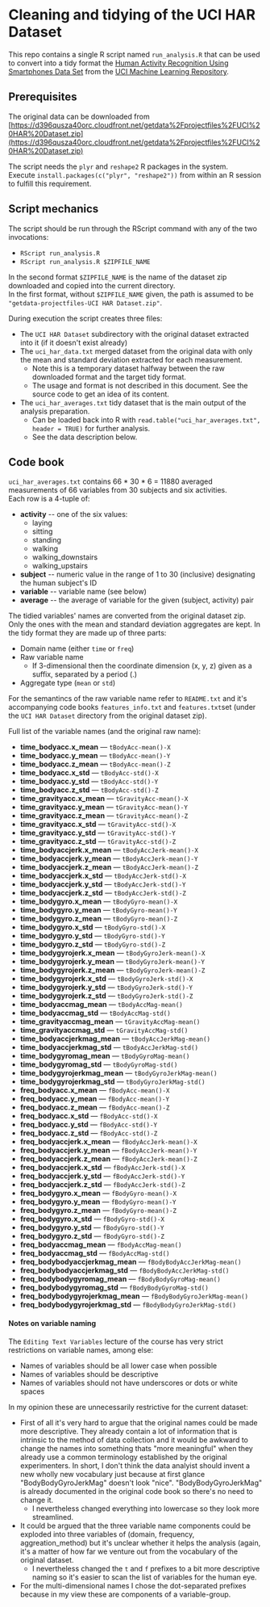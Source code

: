 # Cleaning and tidying of the UCI HAR Dataset

This repo contains a single R script named `run_analysis.R` that can be used to convert into a tidy format the [Human Activity Recognition Using Smartphones Data Set](http://archive.ics.uci.edu/ml/datasets/Human+Activity+Recognition+Using+Smartphones) from the [UCI Machine Learning Repository](http://archive.ics.uci.edu/ml/index.html).

## Prerequisites

The original data can be downloaded from [https://d396qusza40orc.cloudfront.net/getdata%2Fprojectfiles%2FUCI%20HAR%20Dataset.zip](https://d396qusza40orc.cloudfront.net/getdata%2Fprojectfiles%2FUCI%20HAR%20Dataset.zip)

The script needs the `plyr` and `reshape2` R packages in the system.  
Execute `install.packages(c("plyr", "reshape2"))` from within an R session to fulfill this requirement.

## Script mechanics

The script should be run through the RScript command with any of the two invocations:

* `RScript run_analysis.R`
* `RScript run_analysis.R $ZIPFILE_NAME`

In the second format `$ZIPFILE_NAME` is the name of the dataset zip downloaded and copied into the current directory.  
In the first format, without `$ZIPFILE_NAME` given, the path is assumed to be `"getdata-projectfiles-UCI HAR Dataset.zip"`.

During execution the script creates three files:

* The `UCI HAR Dataset` subdirectory with the original dataset extracted into it (if it doesn't exist already)
* The `uci_har_data.txt` merged dataset from the original data with only the mean and standard deviation extracted for each measurement.
    * Note this is a temporary dataset halfway between the raw downloaded format and the target tidy format.
	* The usage and format is not described in this document. See the source code to get an idea of its content.
* The `uci_har_averages.txt` tidy dataset that is the main output of the analysis preparation.
    * Can be loaded back into R with `read.table("uci_har_averages.txt", header = TRUE)` for further analysis.
	* See the data description below.

## Code book

`uci_har_averages.txt` contains 66 * 30 * 6 = 11880 averaged measurements of 66 variables from 30 subjects and six activities.  
Each row is a 4-tuple of:

* **activity** -- one of the six values:
    * laying
	* sitting
	* standing
	* walking
	* walking\_downstairs
	* walking\_upstairs
* **subject** -- numeric value in the range of 1 to 30 (inclusive) designating the human subject's ID
* **variable** -- variable name (see below)
* **average** -- the average of variable for the given (subject, activity) pair

The tidied variables' names are converted from the original dataset zip. Only the ones with the mean and standard deviation aggregates are kept. In the tidy format they are made up of three parts:

* Domain name (either `time` or `freq`)
* Raw variable name
    * If 3-dimensional then the coordinate dimension (x, y, z) given as a suffix, separated by a period (.)
* Aggregate type (`mean` or `std`)

For the semantincs of the raw variable name refer to `README.txt` and it's accompanying code books `features_info.txt` and `features.txt`set (under the `UCI HAR Dataset` directory from the original dataset zip).

Full list of the variable names (and the original raw name):

* **time\_bodyacc.x\_mean** &mdash; `tBodyAcc-mean()-X`
* **time\_bodyacc.y\_mean** &mdash; `tBodyAcc-mean()-Y`
* **time\_bodyacc.z\_mean** &mdash; `tBodyAcc-mean()-Z`
* **time\_bodyacc.x\_std** &mdash; `tBodyAcc-std()-X`
* **time\_bodyacc.y\_std** &mdash; `tBodyAcc-std()-Y`
* **time\_bodyacc.z\_std** &mdash; `tBodyAcc-std()-Z`
* **time\_gravityacc.x\_mean** &mdash; `tGravityAcc-mean()-X`
* **time\_gravityacc.y\_mean** &mdash; `tGravityAcc-mean()-Y`
* **time\_gravityacc.z\_mean** &mdash; `tGravityAcc-mean()-Z`
* **time\_gravityacc.x\_std** &mdash; `tGravityAcc-std()-X`
* **time\_gravityacc.y\_std** &mdash; `tGravityAcc-std()-Y`
* **time\_gravityacc.z\_std** &mdash; `tGravityAcc-std()-Z`
* **time\_bodyaccjerk.x\_mean** &mdash; `tBodyAccJerk-mean()-X`
* **time\_bodyaccjerk.y\_mean** &mdash; `tBodyAccJerk-mean()-Y`
* **time\_bodyaccjerk.z\_mean** &mdash; `tBodyAccJerk-mean()-Z`
* **time\_bodyaccjerk.x\_std** &mdash; `tBodyAccJerk-std()-X`
* **time\_bodyaccjerk.y\_std** &mdash; `tBodyAccJerk-std()-Y`
* **time\_bodyaccjerk.z\_std** &mdash; `tBodyAccJerk-std()-Z`
* **time\_bodygyro.x\_mean** &mdash; `tBodyGyro-mean()-X`
* **time\_bodygyro.y\_mean** &mdash; `tBodyGyro-mean()-Y`
* **time\_bodygyro.z\_mean** &mdash; `tBodyGyro-mean()-Z`
* **time\_bodygyro.x\_std** &mdash; `tBodyGyro-std()-X`
* **time\_bodygyro.y\_std** &mdash; `tBodyGyro-std()-Y`
* **time\_bodygyro.z\_std** &mdash; `tBodyGyro-std()-Z`
* **time\_bodygyrojerk.x\_mean** &mdash; `tBodyGyroJerk-mean()-X`
* **time\_bodygyrojerk.y\_mean** &mdash; `tBodyGyroJerk-mean()-Y`
* **time\_bodygyrojerk.z\_mean** &mdash; `tBodyGyroJerk-mean()-Z`
* **time\_bodygyrojerk.x\_std** &mdash; `tBodyGyroJerk-std()-X`
* **time\_bodygyrojerk.y\_std** &mdash; `tBodyGyroJerk-std()-Y`
* **time\_bodygyrojerk.z\_std** &mdash; `tBodyGyroJerk-std()-Z`
* **time\_bodyaccmag\_mean** &mdash; `tBodyAccMag-mean()`
* **time\_bodyaccmag\_std** &mdash; `tBodyAccMag-std()`
* **time\_gravityaccmag\_mean** &mdash; `tGravityAccMag-mean()`
* **time\_gravityaccmag\_std** &mdash; `tGravityAccMag-std()`
* **time\_bodyaccjerkmag\_mean** &mdash; `tBodyAccJerkMag-mean()`
* **time\_bodyaccjerkmag\_std** &mdash; `tBodyAccJerkMag-std()`
* **time\_bodygyromag\_mean** &mdash; `tBodyGyroMag-mean()`
* **time\_bodygyromag\_std** &mdash; `tBodyGyroMag-std()`
* **time\_bodygyrojerkmag\_mean** &mdash; `tBodyGyroJerkMag-mean()`
* **time\_bodygyrojerkmag\_std** &mdash; `tBodyGyroJerkMag-std()`
* **freq\_bodyacc.x\_mean** &mdash; `fBodyAcc-mean()-X`
* **freq\_bodyacc.y\_mean** &mdash; `fBodyAcc-mean()-Y`
* **freq\_bodyacc.z\_mean** &mdash; `fBodyAcc-mean()-Z`
* **freq\_bodyacc.x\_std** &mdash; `fBodyAcc-std()-X`
* **freq\_bodyacc.y\_std** &mdash; `fBodyAcc-std()-Y`
* **freq\_bodyacc.z\_std** &mdash; `fBodyAcc-std()-Z`
* **freq\_bodyaccjerk.x\_mean** &mdash; `fBodyAccJerk-mean()-X`
* **freq\_bodyaccjerk.y\_mean** &mdash; `fBodyAccJerk-mean()-Y`
* **freq\_bodyaccjerk.z\_mean** &mdash; `fBodyAccJerk-mean()-Z`
* **freq\_bodyaccjerk.x\_std** &mdash; `fBodyAccJerk-std()-X`
* **freq\_bodyaccjerk.y\_std** &mdash; `fBodyAccJerk-std()-Y`
* **freq\_bodyaccjerk.z\_std** &mdash; `fBodyAccJerk-std()-Z`
* **freq\_bodygyro.x\_mean** &mdash; `fBodyGyro-mean()-X`
* **freq\_bodygyro.y\_mean** &mdash; `fBodyGyro-mean()-Y`
* **freq\_bodygyro.z\_mean** &mdash; `fBodyGyro-mean()-Z`
* **freq\_bodygyro.x\_std** &mdash; `fBodyGyro-std()-X`
* **freq\_bodygyro.y\_std** &mdash; `fBodyGyro-std()-Y`
* **freq\_bodygyro.z\_std** &mdash; `fBodyGyro-std()-Z`
* **freq\_bodyaccmag\_mean** &mdash; `fBodyAccMag-mean()`
* **freq\_bodyaccmag\_std** &mdash; `fBodyAccMag-std()`
* **freq\_bodybodyaccjerkmag\_mean** &mdash; `fBodyBodyAccJerkMag-mean()`
* **freq\_bodybodyaccjerkmag\_std** &mdash; `fBodyBodyAccJerkMag-std()`
* **freq\_bodybodygyromag\_mean** &mdash; `fBodyBodyGyroMag-mean()`
* **freq\_bodybodygyromag\_std** &mdash; `fBodyBodyGyroMag-std()`
* **freq\_bodybodygyrojerkmag\_mean** &mdash; `fBodyBodyGyroJerkMag-mean()`
* **freq\_bodybodygyrojerkmag\_std** &mdash; `fBodyBodyGyroJerkMag-std()`

#### Notes on variable naming

The `Editing Text Variables` lecture of the course has very strict restrictions on variable names, among else:

* Names of variables should be all lower case when possible
* Names of variables should be descriptive
* Names of variables should not have underscores or dots or white spaces

In my opinion these are unnecessarily restrictive for the current dataset:

* First of all it's very hard to argue that the original names could be made more descriptive. They already contain a lot of information that is intrinsic to the method of data collection and it would be awkward to change the names into something thats "more meaningful" when they already use a common terminology established by the original experimenters. In short, I don't think the data analyist should invent a new wholly new vocabulary just because at first glance "BodyBodyGyroJerkMag" doesn't look "nice". "BodyBodyGyroJerkMag" is already documented in the original code book so there's no need to change it.
    * I nevertheless changed everything into lowercase so they look more streamlined.
* It could be argued that the three variable name components could be exploded into three variables of (domain, frequency, aggreation_method) but it's unclear whether it helps the analysis (again, it's a matter of how far we venture out from the vocabulary of the original dataset.
    * I nevertheless changed the `t` and `f` prefixes to a bit more descriptive naming so it's easier to scan the list of variables for the human eye.
* For the multi-dimensional names I chose the dot-separated prefixes because in my view these are components of a variable-group.


	
